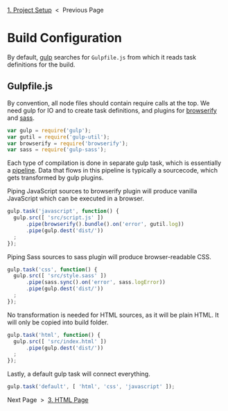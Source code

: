 [1. Project Setup][setup] &nbsp;&lt;&nbsp; Previous Page

[setup]: 1_setup.sh.md

# Build Configuration

By default, [gulp][gulp] searches for `Gulpfile.js` from which it reads task
definitions for the build.

[gulp]: https://github.com/gulpjs/gulp

## Gulpfile.js

By convention, all node files should contain require calls at the top. We need
gulp for IO and to create task definitions, and plugins for
[browserify][browserify] and [sass][sass].

[browserify]: https://github.com/substack/node-browserify
[sass]: https://github.com/sass/sass

```js
var gulp = require('gulp');
var gutil = require('gulp-util');
var browserify = require('browserify');
var sass = require('gulp-sass');
```

Each type of compilation is done in separate gulp task, which is essentially
a [pipeline][pipeline]. Data that flows in this pipeline is typically a
sourcecode, which gets transformed by gulp plugins.

[pipeline]: https://en.wikipedia.org/wiki/Pipeline_(software)

Piping JavaScript sources to browserify plugin will produce vanilla JavaScript
which can be executed in a browser.

```js
gulp.task('javascript', function() {
  gulp.src([ 'src/script.js' ])
      .pipe(browserify().bundle().on('error', gutil.log))
      .pipe(gulp.dest('dist/'))
  ;
});
```

Piping Sass sources to sass plugin will produce browser-readable CSS.

```js
gulp.task('css', function() {
  gulp.src([ 'src/style.sass' ])
      .pipe(sass.sync().on('error', sass.logError))
      .pipe(gulp.dest('dist/'))
  ;
});
```

No transformation is needed for HTML sources, as it will be plain HTML. It will
only be copied into build folder.

```js
gulp.task('html', function() {
  gulp.src([ 'src/index.html' ])
      .pipe(gulp.dest('dist/'))
  ;
});
```

Lastly, a default gulp task will connect everything.

```js
gulp.task('default', [ 'html', 'css', 'javascript' ]);
```

Next Page &nbsp;&gt;&nbsp; [3. HTML Page][html-page]

[html-page]: 3_index.html.md


